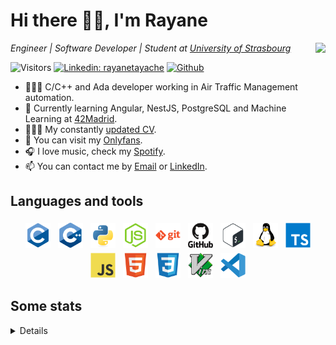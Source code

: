 <!-- ### Hi there 👋 -->
<h1>Hi there 👋🏻, I'm Rayane</h1>

<img align="right" src=https://user-images.githubusercontent.com/74905890/143034969-0af4cd99-6a2b-44c3-b260-ecf04c96773d.gif style="object-fit: cover; height: 210px; float: right">

<p>
 <em> Engineer | Software Developer | Student at <a href="www.42madrid.com">University of Strasbourg</a> </em>
</p>

![Visitors](https://visitor-badge.laobi.icu/badge?page_id=Rayane-T.Rayane-T)
[![Linkedin: rayanetayache](https://img.shields.io/badge/-RayaneTayache-blue?style=flat&logo=Linkedin&logoColor=white&link=https://www.linkedin.com/in/rayanetayache/)](https://www.linkedin.com/in/rayanetayache/)
[![Github](https://img.shields.io/github/followers/Rayane-T?label=Follow&style=social)](https://github.com/Rayane-T)

- 🧑🏻‍💻 C/C++ and Ada developer working in Air Traffic Management automation.
- 🌱 Currently learning Angular, NestJS, PostgreSQL and Machine Learning at [42Madrid](https://www.42madrid.com/en/).
- 👨🏻‍🎓 My constantly [updated CV](https://pedroruiz.xyz/cv.pdf).
- 🍑 You can visit my [Onlyfans](https://www.youtube.com/watch?v=dQw4w9WgXcQ).
- 🎧 I love music, check my [Spotify](https://open.spotify.com/user/h4m11lw0z5def98uih0ps1iur).
- 📫 You can contact me by [Email](mailto:pruiz-ca@student.42madrid.com) or [LinkedIn](https://www.linkedin.com/in/pruiz-ca/).
 
 
##

<h2>Languages and tools</h2>
<p align="center">
 <img src="https://raw.githubusercontent.com/devicons/devicon/master/icons/c/c-original.svg" alt="C" width=40 height="40" style="vertical-align:top; margin:4px">
 <img src="https://raw.githubusercontent.com/devicons/devicon/master/icons/cplusplus/cplusplus-original.svg" alt="C++" width=40 height="40" style="vertical-align:top; margin:4px">
 <img src="https://raw.githubusercontent.com/devicons/devicon/master/icons/python/python-original.svg" alt="Python" width=40 height="40" style="vertical-align:top; margin:4px">
 <img src="https://raw.githubusercontent.com/devicons/devicon/master/icons/nodejs/nodejs-original.svg" alt="nodejs" width=40 height="40" style="vertical-align:top; margin:4px">
 <img src="https://raw.githubusercontent.com/devicons/devicon/master/icons/git/git-plain-wordmark.svg" alt="git" width=40 height="40" style="vertical-align:top; margin:4px">
 <img src="https://raw.githubusercontent.com/devicons/devicon/master/icons/github/github-original-wordmark.svg" alt="github" width=40 height="40" style="vertical-align:top; margin:4px">
 <img src="https://raw.githubusercontent.com/devicons/devicon/master/icons/bash/bash-original.svg" alt="bash" width=40 height="40" style="vertical-align:top; margin:4px">
 <img src="https://raw.githubusercontent.com/devicons/devicon/master/icons/linux/linux-original.svg" alt="linux" width=40 height="40" style="vertical-align:top; margin:4px">
 <img src="https://raw.githubusercontent.com/devicons/devicon/master/icons/typescript/typescript-original.svg" alt="typescript" width=40 height="40" style="vertical-align:top; margin:4px">
 <img src="https://raw.githubusercontent.com/devicons/devicon/master/icons/javascript/javascript-original.svg" alt="Javascript" width=40 height="40" style="vertical-align:top; margin:4px">
 <img src="https://raw.githubusercontent.com/devicons/devicon/master/icons/html5/html5-original.svg" alt="html" width=40 height="40" style="vertical-align:top; margin:4px">
 <img src="https://raw.githubusercontent.com/devicons/devicon/master/icons/css3/css3-original.svg" alt="css" width=40 height="40" style="vertical-align:top; margin:4px">
 <img src="https://raw.githubusercontent.com/devicons/devicon/master/icons/vim/vim-original.svg" alt="Vim" width=40 height="40" style="vertical-align:top; margin:4px">
 <img src="https://raw.githubusercontent.com/devicons/devicon/master/icons/vscode/vscode-original.svg" alt="VS Code" width=40 height="40" style="vertical-align:top; margin:4px">
</p>

<h2>Some stats</h2>
<details>

<!-- ![GitHub stats](https://github-readme-stats.vercel.app/api?username=Rayane-T&count_private=true&show_icons=true&theme=tokyonight) -->
<!-- ![Top Langs](https://github-readme-stats.vercel.app/api/top-langs/?layout=compact&username=Rayane-T&theme=tokyonight) -->
 
<!--START_SECTION:waka-->
![Code Time](http://img.shields.io/badge/Code%20Time-0%20secs-blue)

![Lines of code](https://img.shields.io/badge/From%20Hello%20World%20I%27ve%20Written-683%20Thousand%20lines%20of%20code-blue)

**🐱 My GitHub Data** 

> 🏆 389 Contributions in the Year 2022
 > 
> 📦 328.8 kB Used in GitHub's Storage 
 > 
> 💼 Opted to Hire
 > 
> 📜 16 Public Repositories 
 > 
> 🔑 9 Private Repositories  
 > 
**I'm a Night 🦉** 

```text
🌞 Morning    66 commits     ██░░░░░░░░░░░░░░░░░░░░░░░   9.62% 
🌆 Daytime    199 commits    ███████░░░░░░░░░░░░░░░░░░   29.01% 
🌃 Evening    255 commits    █████████░░░░░░░░░░░░░░░░   37.17% 
🌙 Night      166 commits    ██████░░░░░░░░░░░░░░░░░░░   24.2%

```
📅 **I'm Most Productive on Saturday** 

```text
Monday       84 commits     ███░░░░░░░░░░░░░░░░░░░░░░   12.24% 
Tuesday      116 commits    ████░░░░░░░░░░░░░░░░░░░░░   16.91% 
Wednesday    103 commits    ███░░░░░░░░░░░░░░░░░░░░░░   15.01% 
Thursday     109 commits    ████░░░░░░░░░░░░░░░░░░░░░   15.89% 
Friday       71 commits     ██░░░░░░░░░░░░░░░░░░░░░░░   10.35% 
Saturday     128 commits    ████░░░░░░░░░░░░░░░░░░░░░   18.66% 
Sunday       75 commits     ██░░░░░░░░░░░░░░░░░░░░░░░   10.93%

```


📊 **This Week I Spent My Time On** 

```text
⌚︎ Time Zone: Europe/Madrid

💬 Programming Languages: 
Python                   7 hrs 39 mins       ███████████████░░░░░░░░░░   62.25% 
Other                    2 hrs 3 mins        ████░░░░░░░░░░░░░░░░░░░░░   16.78% 
Terraform                1 hr 7 mins         ██░░░░░░░░░░░░░░░░░░░░░░░   9.16% 
YAML                     58 mins             ██░░░░░░░░░░░░░░░░░░░░░░░   7.9% 
JSON                     18 mins             ░░░░░░░░░░░░░░░░░░░░░░░░░   2.49%

🔥 Editors: 
VS Code                  12 hrs 18 mins      █████████████████████████   100.0%

💻 Operating System: 
Mac                      12 hrs 18 mins      █████████████████████████   100.0%

```

**I Mostly Code in C** 

```text
C                        8 repos             ████████░░░░░░░░░░░░░░░░░   34.78% 
Shell                    3 repos             ███░░░░░░░░░░░░░░░░░░░░░░   13.04% 
C++                      3 repos             ███░░░░░░░░░░░░░░░░░░░░░░   13.04% 
HTML                     2 repos             ██░░░░░░░░░░░░░░░░░░░░░░░   8.7% 
Assembly                 1 repo              █░░░░░░░░░░░░░░░░░░░░░░░░   4.35%

```



 Last Updated on 17/07/2022 03:59:23 UTC
<!--END_SECTION:waka-->
</details>
